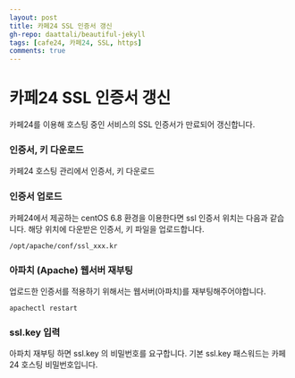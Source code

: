 ```yaml
---
layout: post
title: 카페24 SSL 인증서 갱신
gh-repo: daattali/beautiful-jekyll
tags: [cafe24, 카페24, SSL, https]
comments: true
---
```


# 카페24 SSL 인증서 갱신
카페24를 이용해 호스팅 중인 서비스의 SSL 인증서가 만료되어 갱신합니다.
  
### 인증서, 키 다운로드

카페24 호스팅 관리에서 인증서, 키 다운로드

### 인증서 업로드
카페24에서 제공하는 centOS 6.8 환경을 이용한다면 ssl 인증서 위치는 다음과 같습니다.
해당 위치에 다운받은 인증서, 키 파일을 업로드합니다.
~~~
/opt/apache/conf/ssl_xxx.kr
~~~

### 아파치 (Apache) 웹서버 재부팅
업로드한 인증서를 적용하기 위해서는 웹서버(아파치)를 재부팅해주어야합니다.

~~~
apachectl restart 
~~~

### ssl.key 입력

아파치 재부팅 하면 ssl.key 의 비밀번호를 요구합니다. 기본 ssl.key 패스워드는 카페24 호스팅 비밀번호입니다.
  
  


  
